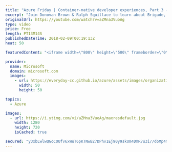 ```yaml
---
title: "Azure Friday | Container-native developer experiences, Part 3 - Brigade"
excerpt: "Join Donovan Brown & Ralph Squillace to learn about Brigade, the Kubernetes-native service that creates structured container pipelines from JavaScript functions, letting you \"script\" your cluster in reaction to events. You'll also learn about Kashti, the web dashboard that shows you the status of all"
originalUrl: https://youtube.com/watch?v=aZMna3VuoAg
type: video
price: Free
length: PT13M14S
publishedDateTime: 2018-02-09T00:19:13Z
heat: 50

featuredContent: "<iframe width=\"800\" height=\"500\" frameborder=\"0\" src=\"https://www.youtube.com/embed/aZMna3VuoAg\" allow=\"accelerometer; autoplay; encrypted-media; gyroscope; picture-in-picture\" allowfullscreen></iframe>"

provider:
  name: Microsoft
  domain: microsoft.com
  images:
    - url: https://everyday-cc.github.io/azure/assets/images/organizations/microsoft.com-50x50.jpg
      width: 50
      height: 50

topics:
  - Azure

images:
  - url: https://i.ytimg.com/vi/aZMna3VuoAg/maxresdefault.jpg
    width: 1280
    height: 720
    isCached: true

secured: "y3xbLwlwQGoCOUfv6xWuT6pKTNwB27DPhv1Ej90y9skUm4DmR7u3i//doMp4mx3DdDy+QpjAQtZ2fkz6rZ+c+ylFGWHAQ/Q5hlPiRvfpd3ZVnJt5fV8AHMf9F0McRy+EvJuNYzDl7x48PSJ4a712f+tQKcddxP5jKAbarvA/ceCiDo4+mHXEYrQttxAt6KrJ0mmnQEh+5Dm7aXXv9agYGVsBkogNELs9iEeJi0bW4D8qvj9dx+mPjxHiWDGoB4U98kzvk6vl/oHy6H1L9U3isXXJXiS78xA686V7dF01E6r6v+FQ+wbR/1S1Nqa+nw0xL6gndG3eiRJF8R2inosp1eCpfnPP7hblo/gjjjPFvZwm7ErLVLyPfHpS9oUq3hu36+5N51s/JEnijJtbCmL176EjX+XxNFz/OyCCx6xEjbQ=;t407KjKpmxQhw2WwuPffAw=="
---
```


